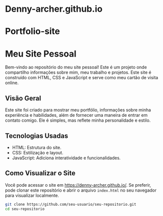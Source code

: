 # Denny-archer.github.io
# Portfolio-site
# Meu Site Pessoal

Bem-vindo ao repositório do meu site pessoal! Este é um projeto onde compartilho informações sobre mim, meu trabalho e projetos. Este site é construído com HTML, CSS e JavaScript e serve como meu cartão de visita online.

## Visão Geral

Este site foi criado para mostrar meu portfólio, informações sobre minha experiência e habilidades, além de fornecer uma maneira de entrar em contato comigo. Ele é simples, mas reflete minha personalidade e estilo.

## Tecnologias Usadas

- HTML: Estrutura do site.
- CSS: Estilização e layout.
- JavaScript: Adiciona interatividade e funcionalidades.

## Como Visualizar o Site

Você pode acessar o site em https://denny-archer.github.io/. Se preferir, pode clonar este repositório e abrir o arquivo `index.html` no seu navegador para visualizar localmente.

```bash
git clone https://github.com/seu-usuario/seu-repositorio.git
cd seu-repositorio
